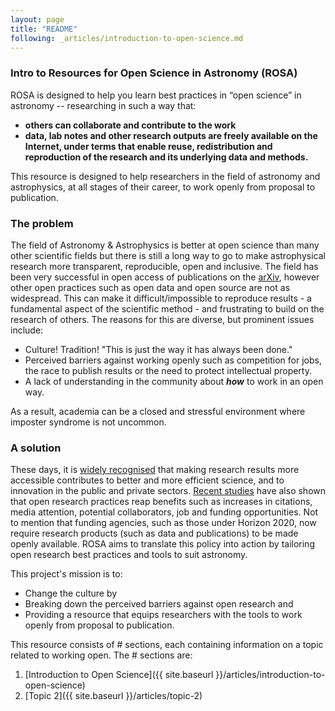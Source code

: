 ```yaml
---
layout: page
title: "README"
following: _articles/introduction-to-open-science.md
---
```


### Intro to Resources for Open Science in Astronomy (ROSA)

ROSA is designed to help you learn best practices in “open science” in astronomy -- researching in such a way that:

* **others can collaborate and contribute to the work**
* **data, lab notes and other research outputs are freely available on the Internet, under terms that enable reuse, redistribution and reproduction of the research and its underlying data and methods.**


This resource is designed to help researchers in the field of astronomy and astrophysics, at all stages of their career, to work openly from proposal to publication.


### The problem

The field of Astronomy & Astrophysics is better at open science than many other scientific fields but there is still a long way to go to make astrophysical research more transparent, reproducible, open and inclusive. The field has been very successful in open access of publications on the [arXiv](https://arxiv.org/), however other open practices such as open data and open source are not as widespread. This can make it difficult/impossible to reproduce results - a fundamental aspect of the scientific method - and frustrating to build on the research of others. The reasons for this are diverse, but prominent issues include:

* Culture! Tradition! "This is just the way it has always been done."
* Perceived barriers against working openly such as competition for jobs, the race to publish results or the need to protect intellectual property.
* A lack of understanding in the community about ***how*** to work in an open way.

As a result, academia can be a closed and stressful environment where imposter syndrome is not uncommon.


### A solution

These days, it is [widely recognised](http://ec.europa.eu/programmes/horizon2020/en/h2020-section/open-science-open-access) that making research results more accessible contributes to better and more efficient science, and to innovation in the public and private sectors. [Recent studies](https://elifesciences.org/content/5/e16800) have also shown that open research practices reap benefits such as increases in citations, media attention, potential collaborators, job and funding opportunities. Not to mention that funding agencies, such as those under Horizon 2020, now require research products (such as data and publications) to be made openly available. ROSA aims to translate this policy into action by tailoring open research best practices and tools to suit astronomy.

This project's mission is to:

* Change the culture by
* Breaking down the perceived barriers against open research and
* Providing a resource that equips researchers with the tools to work openly from proposal to publication.





This resource consists of # sections, each containing information on a topic related to working open. The # sections are:

1. [Introduction to Open Science]({{ site.baseurl }}/articles/introduction-to-open-science)
2. [Topic 2]({{ site.baseurl }}/articles/topic-2)
